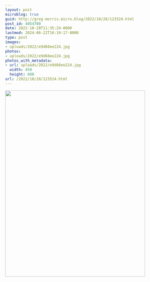 ```yaml
---
layout: post
microblog: true
guid: http://greg-morris.micro.blog/2022/10/28/123524.html
post_id: 4054700
date: 2022-10-28T11:35:24-0000
lastmod: 2024-06-22T16:19:17-0000
type: post
images:
- uploads/2022/e9d68ee224.jpg
photos:
- uploads/2022/e9d68ee224.jpg
photos_with_metadata:
- url: uploads/2022/e9d68ee224.jpg
  width: 450
  height: 600
url: /2022/10/28/123524.html
---
```

<p><img src="uploads/2022/e9d68ee224.jpg" alt="" width="450" height="600" /></p>
